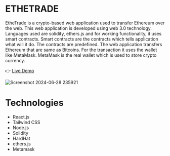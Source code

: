 # ETHETRADE

EtheTrade is a crypto-based web application used to transfer Ethereum over the web. 
This web application is developed using web 3.0 technology. Languages used are solidity, ethers.js
and for working functionality, it uses smart contracts. Smart contracts are the contracts which 
tells application what will it do. The contracts are predefined.
The web application transfers Ethereum that are same as Bitcoins. For the transaction it uses the wallet 
like MetaMask. MetaMask is the real wallet which is used to store crypto currency.

👉 <a target="_blank" href="https://dulcet-gumption-c97ca7.netlify.app/" >Live Demo</a> 

![Screenshot 2024-06-28 235921](https://github.com/malharchauhan7/ETHETRADE/assets/72789303/a185f308-b306-45ec-b855-cce28c56918e)

# Technologies 
- React.js
- Tailwind CSS
- Node.js
- Solidity 
- HardHat
- ethers.js
- Metamask
